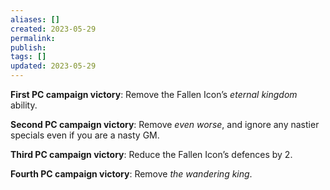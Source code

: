```yaml
---
aliases: []
created: 2023-05-29
permalink: 
publish: 
tags: []
updated: 2023-05-29
---
```

**First PC campaign victory**: Remove the Fallen Icon’s *eternal kingdom*  
ability.

**Second PC campaign victory**: Remove *even worse*, and ignore any nastier specials even if you are a nasty GM.

**Third PC campaign victory**: Reduce the Fallen Icon’s defences by 2.

**Fourth PC campaign victory**: Remove *the wandering king*.
